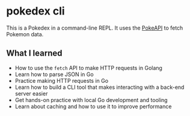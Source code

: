 # pokedex cli

This is a Pokedex in a command-line REPL.
It uses the [PokeAPI](https://pokeapi.co/) to fetch Pokemon data.

## What I learned

- How to use the `fetch` API to make HTTP requests in Golang
- Learn how to parse JSON in Go
- Practice making HTTP requests in Go
- Learn how to build a CLI tool that makes interacting with a back-end server easier
- Get hands-on practice with local Go development and tooling
- Learn about caching and how to use it to improve performance
